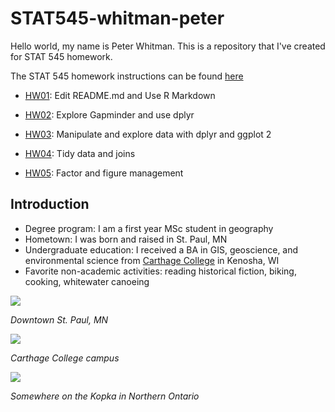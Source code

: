 # STAT545-whitman-peter

Hello world, my name is Peter Whitman. This is a repository that I've created for STAT 545 homework. 

The STAT 545 homework instructions can be found [here](http://stat545.com/syllabus.html)

* [HW01](https://github.com/peterwhitman/STAT545-whitman-peter/blob/master/hw01/hw01_gapminder.md): Edit README.md and Use R Markdown

* [HW02](https://github.com/peterwhitman/STAT545-whitman-peter/blob/master/hw02/hw02.md): Explore Gapminder and use dplyr

* [HW03](https://github.com/peterwhitman/STAT545-whitman-peter/blob/master/hw03/hw03.md): Manipulate and explore data with dplyr and ggplot 2

* [HW04](https://github.com/peterwhitman/STAT545-whitman-peter/blob/master/hw04/hw04.md): Tidy data and joins

* [HW05](https://github.com/peterwhitman/STAT545-whitman-peter/blob/master/hw05/hw05.md): Factor and figure management

## Introduction ##
* Degree program: I am a first year MSc student in geography
* Hometown: I was born and raised in St. Paul, MN
* Undergraduate education: I received a BA in GIS, geoscience, and environmental science from [Carthage College](https://www.carthage.edu/) in Kenosha, WI
* Favorite non-academic activities: reading historical fiction, biking, cooking, whitewater canoeing

![](https://i.pinimg.com/736x/15/23/e5/1523e522c3450d7fb1e2e8c00b4e543f--twin-cities-minneapolis.jpg)

*Downtown St. Paul, MN*

![](http://www.chicagobusiness.com/colleges-2016/images/sponsor-image-carthage.jpg)

*Carthage College campus*

![](https://scontent-sea1-1.xx.fbcdn.net/v/t1.0-9/599459_616544582597_2059276908_n.jpg?oh=d1003c2672ba481af4109786daf2b62a&oe=5A5F0016)

*Somewhere on the Kopka in Northern Ontario*
